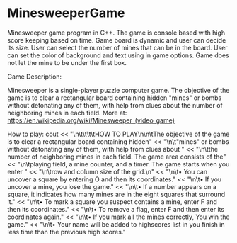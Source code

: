 # MinesweeperGame
 Minesweeper game program in C++. The game is console based with high score keeping based on time. 
 Game board is dynamic and user can decide its size.
 User can select the number of mines that can be in the board.
 User can set the color of background and text using in game options.
 Game does not let the mine to be under the first box.


Game Description:

  Minesweeper is a single-player puzzle computer game. 
  The objective of the game is to clear a rectangular board containing hidden "mines" or bombs without detonating any of them, 
  with help from clues about the number of neighboring mines in each field. 
    More at:
    https://en.wikipedia.org/wiki/Minesweeper_(video_game)
    
    
How to play:
  cout << "\n\t\t\t\tHOW TO PLAY\n\n\tThe objective of the game is to clear a rectangular board containing hidden"
		<< "\n\t\"mines\" or bombs without detonating any of them, with help from clues about "
		<< "\n\tthe number of neighboring mines in each field. The game area consists of the"
		<< "\n\tplaying field, a mine counter, and a timer. The game starts when you enter "
		<< "\n\trow and column size of the grid.\n"
		<< "\n\t•  You can uncover a square by entering O and then its coordinates."
		<< "\n\t•  If you uncover a mine, you lose the game."
		<< "\n\t•  If a number appears on a square, it indicates how many mines are in the eight squares that surround it."
		<< "\n\t•  To mark a square you suspect contains a mine, enter F and then its coordinates."
		<< "\n\t•  To remove a flag, enter F and then enter its coordinates again."
		<< "\n\t•  If you mark all the mines correctly, You win the game."
		<< "\n\t•  Your name will be added to highscores list in you finish in less time than the previous high scores."
